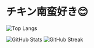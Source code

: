 # チキン南蛮好き😊


<!-- 使用言語ランキング -->
![Top Langs](https://github-readme-stats.vercel.app/api/top-langs/?username=nitr0yukkuri&theme=light&layout=compact)

<!-- GitHubステータス -->
<img src="https://github-readme-stats.vercel.app/api?username=nitr0yukkuri&show_icons=true&theme=react" alt="GitHub Stats"/>


<!-- コントリビューション連続日数 -->
<img src="https://github-readme-streak-stats.herokuapp.com/?user=nitr0yukkuri&theme=white-ice" alt="GitHub Streak" />
